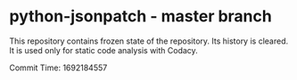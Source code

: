 # python-jsonpatch - master branch

This repository contains frozen state of the repository.
Its history is cleared. It is used only for static code
analysis with Codacy.

Commit Time: 1692184557